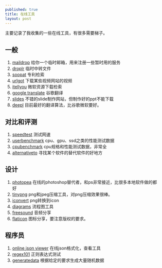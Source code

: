 ```yaml
---
published: true
title: 在线工具
layout: post
---
```


主要记录了我收集的一些在线工具，有很多需要梯子。

## 一般
1. [maildrop](https://maildrop.cc/) 给你一个临时邮箱，用来注册一些暂时用的服务
1. [droplr](https://d.pr/) 临时中转文件
1. [soopat](http://www.soopat.com/) 专利检索
1. [urlgot](https://v.urlgot.cn/) 下载某些视频网站的视频
1. [itellyou](https://msdn.itellyou.cn/) 微软资源下载检索
1. [google translate](https://translate.google.cn/) 谷歌翻译
1. [slides](https://slides.com/) 不错的slide制作网站，但制作好的ppt不能下载
1. [deepl](https://www.deepl.com/translator) 目前最好的翻译算法，比谷歌微软要好。

## 对比和评测
1. [speedtest](https://www.speedtest.cn/) 测试网速
1. [userbenchmark](https://cpu.userbenchmark.com/) cpu、gpu、ssd之类的性能测试数据
1. [cpubenchmark](https://www.cpubenchmark.net/) cpu规格和性能测试数据，非常全
1. [alternativeto](https://alternativeto.net/) 寻找某个软件的替代软件的好地方

## 设计
1. [photopea](https://www.photopea.com/)  在线的photoshop替代者，和ps非常接近，比很多本地软件做的都好
1. [tinypng](https://tinypng.com/) png和jpeg压缩工具，对png压缩效果很棒。
1. [iconvert](https://iconverticons.com/online/) png转换到icon
1. [diagrams](https://app.diagrams.net/) 流程图工具
1. [freesound](https://freesound.org/) 音频分享
1. [flaticon](https://www.flaticon.com/) 图标分享，要注意版权的要求。

## 程序员
1. [online json viewer](http://jsonviewer.stack.hu/) 在线json格式化，查看工具
1. [regex101](https://regex101.com/) 正则表达式测试
1. [generatedata](http://www.generatedata.com/) 根据给定的要求生成大量随机数据

